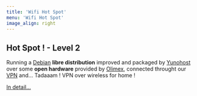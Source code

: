 ```yaml
---
title: 'Wifi Hot Spot'
menu: 'Wifi Hot Spot'
image_align: right
---
```


## **Hot Spot !** - Level 2

Running a [Debian](https://en.wikipedia.org/wiki/Debian) **libre distribution** improved and packaged by [Yunohost](https://en.wikipedia.org/wiki/YunoHost) over some **open hardware** provided by [Olimex](https://fr.wikipedia.org/wiki/Olimex), connected throught our [VPN](/vpn) and… Tadaaam ! VPN over wireless for home !

[In detail…](/brique/hot_spot_wifi_detail?classes=btn,btn-primary,btn-lg)



